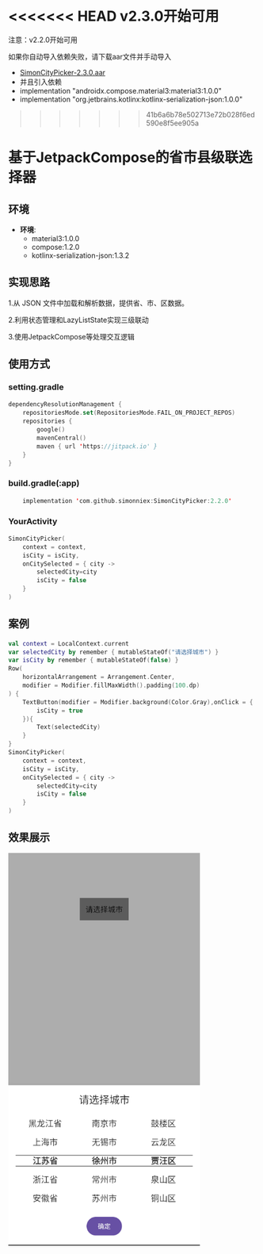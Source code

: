 <<<<<<< HEAD
v2.3.0开始可用
=======
注意：v2.2.0开始可用

如果你自动导入依赖失败，请下载aar文件并手动导入
- [SimonCityPicker-2.3.0.aar](https://github.com/simonniex/SimonCityPicker/blob/master/SimonCity/SimonCityPicker-2.3.0.aar)
- 并且引入依赖
- implementation "androidx.compose.material3:material3:1.0.0"
- implementation "org.jetbrains.kotlinx:kotlinx-serialization-json:1.0.0"

>>>>>>> 41b6a6b78e502713e72b028f6ed590e8f5ee905a
# 基于JetpackCompose的省市县级联选择器

## 环境

* **环境**:
    - material3:1.0.0
    - compose:1.2.0
    - kotlinx-serialization-json:1.3.2

## 实现思路

1.从 JSON 文件中加载和解析数据，提供省、市、区数据。

2.利用状态管理和LazyListState实现三级联动

3.使用JetpackCompose等处理交互逻辑

## 使用方式
### setting.gradle
```Kotlin
dependencyResolutionManagement {
    repositoriesMode.set(RepositoriesMode.FAIL_ON_PROJECT_REPOS)
    repositories {
        google()
        mavenCentral()
        maven { url 'https://jitpack.io' }
    }
}
```
### build.gradle(:app)
```Kotlin
    implementation 'com.github.simonniex:SimonCityPicker:2.2.0'
```
### YourActivity
```Kotlin
SimonCityPicker(
    context = context,
    isCity = isCity,
    onCitySelected = { city ->
        selectedCity=city
        isCity = false
    }
)
```
## 案例

```kotlin
val context = LocalContext.current
var selectedCity by remember { mutableStateOf("请选择城市") }
var isCity by remember { mutableStateOf(false) }
Row(
    horizontalArrangement = Arrangement.Center,
    modifier = Modifier.fillMaxWidth().padding(100.dp)
) {
    TextButton(modifier = Modifier.background(Color.Gray),onClick = {
        isCity = true
    }){
        Text(selectedCity)
    }
}
SimonCityPicker(
    context = context,
    isCity = isCity,
    onCitySelected = { city ->
        selectedCity=city
        isCity = false
    }
)
```

## 效果展示

![示例图片](images/img.png)
